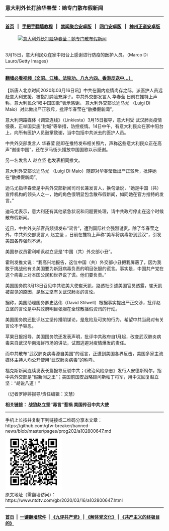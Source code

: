 ### 意大利外长打脸华春莹：她专门散布假新闻
------------------------

#### [首页](https://github.com/gfw-breaker/banned-news/blob/master/README.md) &nbsp;&nbsp;|&nbsp;&nbsp; [手把手翻墙教程](https://github.com/gfw-breaker/guides/wiki) &nbsp;&nbsp;|&nbsp;&nbsp; [禁闻聚合安卓版](https://github.com/gfw-breaker/bn-android) &nbsp;&nbsp;|&nbsp;&nbsp; [网门安卓版](https://github.com/oGate2/oGate) &nbsp;&nbsp;|&nbsp;&nbsp; [神州正道安卓版](https://github.com/SzzdOgate/update) 



<div><div class="featured_image">
 <a href="https://i.ntdtv.com/assets/uploads/2020/03/GettyImages-1207240763.jpg" target="_blank">
  <figure>
   <img alt="意大利外长打脸华春莹：她专门散布假新闻" src="https://i.ntdtv.com/assets/uploads/2020/03/GettyImages-1207240763-800x450.jpg"/>
  </figure><br/>
 </a>
 <span class="caption">
  3月15日，意大利民众在家中阳台上感谢进行防疫的医护人员。（Marco Di Lauro/Getty Images）
 </span>
</div>
</div><hr/>

#### [翻墙必看视频（文昭、江峰、法轮功、八九六四、香港反送中...）](https://github.com/gfw-breaker/banned-news/blob/master/pages/link3.md)

<div><div class="post_content" itemprop="articleBody">
 <p>
  【新唐人北京时间2020年03月16日讯】中共在国内疫情尚存之际，派医护人员远赴意大利支援，被指打肿脸充胖子。中共外交部发言人
  <ok href="https://www.ntdtv.com/gb/华春莹.htm">
   华春莹
  </ok>
  日前在推特上声称，意大利民众“唱中国国歌”表示感谢。
  <ok href="https://www.ntdtv.com/gb/意大利外交部长迪马尤.htm">
   意大利外交部长迪马尤
  </ok>
  （Luigi Di Maio）对此做出严正驳斥，批评华春莹在“散播假新闻”。
 </p>
 <p>
  意大利网路媒体《调查连线》（Linkiesta）3月15日报导，意大利受
  <ok href="https://www.ntdtv.com/gb/442749.htm">
   武汉肺炎疫情
  </ok>
  侵袭，正举国实施“封城”等举措，防控疫情。14日中午，有意大利民众在家中阳台上，向所有医护人员鼓掌致谢，当中包括中共派去的医护人员。
 </p>
 <p>
  中共外交部发言人
  <ok href="https://www.ntdtv.com/gb/华春莹.htm">
   华春莹
  </ok>
  随即在推特发布相关照片，声称这些意大利民众正在高声“谢谢中国”，还在罗马街头播放中国国歌以示感谢。
 </p>
 <p>
  另一名发言人
  <ok href="https://www.ntdtv.com/gb/赵立坚.htm">
   赵立坚
  </ok>
  也发表相同推文。
 </p>
 <p>
  <ok href="https://www.ntdtv.com/gb/意大利外交部长迪马尤.htm">
   意大利外交部长迪马尤
  </ok>
  （Luigi Di Maio）随即对华春莹做出严正驳斥，批评她在“散播假新闻”。
 </p>
 <p>
  迪马尤指华春莹是中共外交部新闻司司长兼发言人，换句话说，“她是中国（共）宣传机构的领头人之一，她的角色很明显包含散布假新闻，如同她在官方推特的发言。”
 </p>
 <p>
  迪马尤表示，意大利还有其他紧急状况和问题要处理，请中共政府停止在这个时候散布假新闻。
 </p>
 <p>
  近日，中共外交部官员频频发布“谣言”，遭到国际社会强烈谴责。除了华春莹之外，中共外交部发言人
  <ok href="https://www.ntdtv.com/gb/赵立坚.htm">
   赵立坚
  </ok>
  ，日前在推特上声称“美军将病毒带到武汉”，引发美国各界强烈不满。
 </p>
 <p>
  美国参议员霍利嘲讽赵立坚是“中国（共）外交部小丑”。
 </p>
 <p>
  霍利发推文说：“我高兴地报告，这位中国（共）外交部小丑把我屏蔽了，因为我敢于挑战他有关美国要为新冠病毒负责的明目张胆的谎言。事实是，中国共产党在这个病毒上对本国公民和世界说了谎。他们要负责。”
 </p>
 <p>
  美国国务院3月13日召见中共驻美大使崔天凯，路透社引述美国官员透露，崔天凯被召见的原因，是赵立坚有关武汉肺炎的言论。
 </p>
 <p>
  据称，美国助理国务卿史达伟（David Stilwell）根据事实提出严正交涉，批评赵立坚的言论是中共政府明目张胆在全球散播假资讯的行动。
 </p>
 <p>
  美国国务院还批评赵立坚传播阴谋论，是危险及可笑的行为，希望中共当局对有关言论不予容忍。
 </p>
 <p>
  苹果日报报导，美国国务院还发表声明，批评中共政府自1月起，改变武汉肺炎病毒来自武汉华南海鲜市场的讲法，试图逃避对疫情爆发的责任。
 </p>
 <p>
  而中共散布“武汉肺炎病毒源自美国”的谣言，正遭到美国各界反击，美国多家主流媒体主持人均公开使用“武汉肺炎病毒”的称呼。
 </p>
 <p>
  福克斯新闻连续发表长篇报导反驳中共；《政治风险杂志》发行人安德斯柯尔，指中共外交部是“假新闻之王”；美国前国安战略顾问斯帕丁将军，用中文回复赵立坚：“胡说八道！”
 </p>
 <p>
  （记者罗婷婷报导/责任编辑：文慧）
 </p>
 <p>
  <strong>
   相关链接：
   <ok href="http://cn.ntdtv.com/gb/2020/03/14/a102799314.html">
    战狼赵立坚“毒言”惹祸 美国传召中共大使
   </ok>
  </strong>
 </p>
 <div class="single_ad">
 </div>
</div>
</div>
<hr/>
手机上长按并复制下列链接或二维码分享本文章：<br/>
https://github.com/gfw-breaker/banned-news/blob/master/pages/prog202/a102800647.md <br/>
<a href='https://github.com/gfw-breaker/banned-news/blob/master/pages/prog202/a102800647.md'><img src='https://github.com/gfw-breaker/banned-news/blob/master/pages/prog202/a102800647.md.png'/></a> <br/>
原文地址（需翻墙访问）：https://www.ntdtv.com/gb/2020/03/16/a102800647.html


------------------------
#### [首页](https://github.com/gfw-breaker/banned-news/blob/master/README.md) &nbsp;|&nbsp; [一键翻墙软件](https://github.com/gfw-breaker/nogfw/blob/master/README.md) &nbsp;| [《九评共产党》](https://github.com/gfw-breaker/9ping.md/blob/master/README.md#九评之一评共产党是什么) | [《解体党文化》](https://github.com/gfw-breaker/jtdwh.md/blob/master/README.md) | [《共产主义的终极目的》](https://github.com/gfw-breaker/gczydzjmd.md/blob/master/README.md)


<img src='http://gfw-breaker.win/banned-news/pages/prog202/a102800647.md' width='0px' height='0px'/>